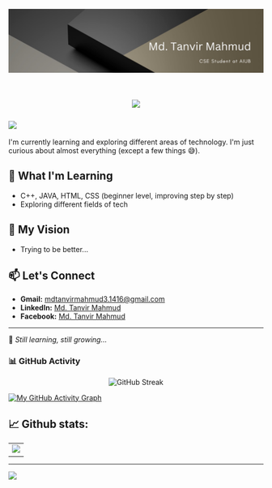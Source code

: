 ![My Photo](https://github.com/Md-Tanvir2034/Md-Tanvir2034/blob/main/WhatsApp%20Image%202025-02-25%20at%2022.20.51_af7f9886.jpg)
<!-- Animated Typing Headline -->  
<h1 align="center">
  <img src="https://readme-typing-svg.herokuapp.com?font=Fira+Code:semibold&size=24&duration=4000&pause=500&color=1E90FF&center=true&vCenter=true&width=600&lines=Hi+there+%F0%9F%91%8B%2C+I'm+Md.+Tanvir+Mahmud;" />
</h1>

![](https://komarev.com/ghpvc/?username=your-github-Md-Tanvir2034&abbreviated=true&color=blueviolet)
<!--## My Coding Activity
[![wakatime](https://wakatime.com/badge/user/1da1ec5e-f12a-45dd-81e0-15fea861bc8e.svg)](https://wakatime.com/@1da1ec5e-f12a-45dd-81e0-15fea861bc8e) -->




I'm currently learning and exploring different areas of technology. I'm just curious about almost everything (except a few things 😅).

## 🚀 What I'm Learning

- C++, JAVA, HTML, CSS  (beginner level, improving step by step)
- Exploring different fields of tech

## 🎯 My Vision

- Trying to be better... 

## 📫 Let's Connect

- **Gmail:** [mdtanvirmahmud3.1416@gmail.com](mailto:mdtanvirmahmud3.1416@gmail.com)
- **LinkedIn:** [Md. Tanvir Mahmud](https://www.linkedin.com/in/md-tanvir-m-325824231)
- **Facebook:** [Md. Tanvir Mahmud](https://www.facebook.com/mdtanvir.mahmud.9828)

---

🚀 *Still learning, still growing...*

### 📊 GitHub Activity
<p align="center">
  <img src="https://github-readme-streak-stats.herokuapp.com/?user=Md-Tanvir2034&theme=radical" alt="GitHub Streak"/>
</p>

[![My GitHub Activity Graph](https://github-readme-activity-graph.vercel.app/graph?username=Md-Tanvir2034&theme=react-dark&area=true&hide_border=true&color=5783a6&line=00a1ff&point=00a1ff)](https://github.com/ashutosh00710/github-readme-activity-graph)

## 📈 Github stats:

<table>
  <tr>
    <td>
      <img src="https://github-readme-stats-sigma-five.vercel.app/api?username=Md-Tanvir2034&show_icons=true&theme=radical">
    </td>
  </tr>
</table>

---
<img src="https://github-readme-stats-sigma-five.vercel.app/api/top-langs/?username=Md-Tanvir2034&theme=tokyonight">

<!--[Top Languages](https://github-readme-stats.vercel.app/api/top-langs/?username=Md-Tanvir2034&layout=compact&theme=dark) -->
